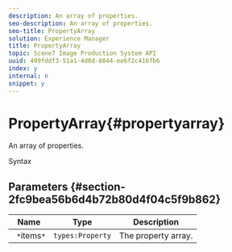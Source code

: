 ```yaml
---
description: An array of properties.
seo-description: An array of properties.
seo-title: PropertyArray
solution: Experience Manager
title: PropertyArray
topic: Scene7 Image Production System API
uuid: 409fddf3-51a1-4d0d-8044-ee6f2c416fb6
index: y
internal: n
snippet: y
---
```


# PropertyArray{#propertyarray}

An array of properties.

 Syntax 

## Parameters {#section-2fc9bea56b6d4b72b80d4f04c5f9b862}

|  Name  | Type  | Description  |
|---|---|---|
|  ` *`items`*`  | `types:Property`  | The property array.  |

